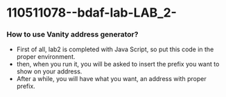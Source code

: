 # 110511078--bdaf-lab-LAB_2-

### How to use Vanity address generator?
* First of all, lab2 is completed with Java Script, so put this code in the proper environment.
* then, when you run it, you will be asked to insert the prefix you want to show on your address.
* After a while, you will have what you want, an address with proper prefix.
